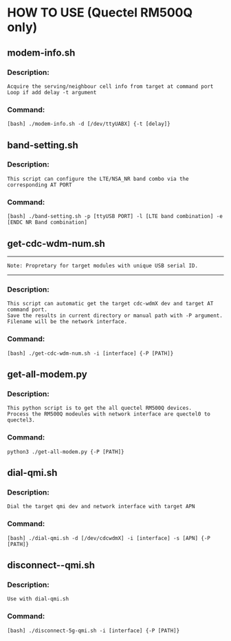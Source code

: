 # HOW TO USE (Quectel RM500Q only)   

## modem-info.sh  
### Description:  
    Acquire the serving/neighbour cell info from target at command port   
    Loop if add delay -t argument   
### Command:  
    [bash] ./modem-info.sh -d [/dev/ttyUABX] {-t [delay]}   
  
## band-setting.sh   
### Description:  
    This script can configure the LTE/NSA_NR band combo via the corresponding AT PORT   
### Command:   
    [bash] ./band-setting.sh -p [ttyUSB PORT] -l [LTE band combination] -e [ENDC NR Band combination]  

## get-cdc-wdm-num.sh  

***
    Note: Propretary for target modules with unique USB serial ID.
***
### Description:  
    This script can automatic get the target cdc-wdmX dev and target AT command port.  
    Save the results in current directory or manual path with -P argument.   
    Filename will be the network interface.   
### Command:   
    [bash] ./get-cdc-wdm-num.sh -i [interface] {-P [PATH]}   

## get-all-modem.py  
### Description:  
    This python script is to get the all quectel RM500Q devices.   
    Process the RM500Q modeules with network interface are quectel0 to quectel3.   
### Command:   
    python3 ./get-all-modem.py {-P [PATH]}   

## dial-qmi.sh   
### Description:  
    Dial the target qmi dev and network interface with target APN   
### Command:   
    [bash] ./dial-qmi.sh -d [/dev/cdcwdmX] -i [interface] -s [APN] {-P [PATH]}
   
## disconnect--qmi.sh   
### Description:   
    Use with dial-qmi.sh   
### Command:  
    [bash] ./disconnect-5g-qmi.sh -i [interface] {-P [PATH]}
